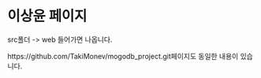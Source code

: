 <h1>이상윤 페이지</h1>
<p>src폴더 -> web 들어가면 나옵니다.</p>
<p>https://github.com/TakiMonev/mogodb_project.git페이지도 동일한 내용이 있습니다.</p>
